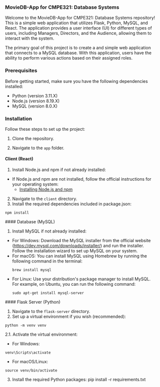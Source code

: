 ### MovieDB-App for CMPE321: Database Systems

Welcome to the MovieDB-App for CMPE321: Database Systems repository! This is a simple web application that utilizes Flask, Python, MySQL, and React. The application provides a user interface (UI) for different types of users, including Managers, Directors, and the Audience, allowing them to interact with the system.

The primary goal of this project is to create a and simple web application that connects to a MySQL database. With this application, users have the ability to perform various actions based on their assigned roles. 

### Prerequisites

Before getting started, make sure you have the following dependencies installed:

- Python (version 3.11.X)
- Node.js (version 8.19.X)
- MySQL (version 8.0.X)

### Installation

Follow these steps to set up the project:

1. Clone the repository.

2. Navigate to the `app` folder.

#### Client (React)

1. Install Node.js and npm if not already installed:
- If Node.js and npm are not installed, follow the official instructions for your operating system:
  - [Installing Node.js and npm](https://nodejs.org/en/download/)
2. Navigate to the `client` directory.
3. Install the required dependencies included in package.json:
  ```
  npm install
  ```

#### Database (MySQL)

1. Install MySQL if not already installed:
 - For Windows: Download the MySQL installer from the official website (https://dev.mysql.com/downloads/installer/) and run the installer. Follow the installation wizard to set up MySQL on your system.
 - For macOS: You can install MySQL using Homebrew by running the following command in the terminal:
   ```
   brew install mysql
   ```
 - For Linux: Use your distribution's package manager to install MySQL. For example, on Ubuntu, you can run the following command:
   ```
   sudo apt-get install mysql-server
   ```

#### Flask Server (Python)

1. Navigate to the `flask-server` directory.
2. Set up a virtual environment if you wish (recommended):
  ```
  python -m venv venv
  ```
2.1. Activate the virtual environment:
  - For Windows:
  ```
  venv\Scripts\activate
  ```
  - For macOS/Linux:
  ```
  source venv/bin/activate
  ```
3. Install the required Python packages:
pip install -r requirements.txt



